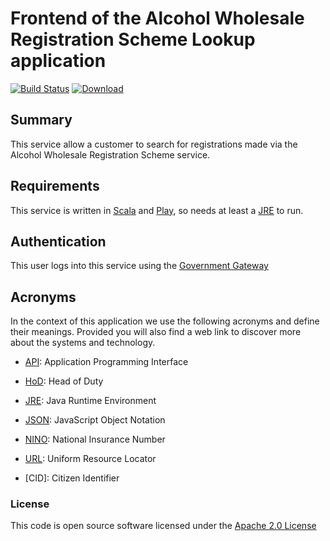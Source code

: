Frontend of the Alcohol Wholesale Registration Scheme Lookup application
====================================================================

[![Build Status](https://travis-ci.org/hmrc/awrs-lookup-frontend.svg?branch=master)](https://travis-ci.org/hmrc/awrs-lookup-frontend) [ ![Download](https://api.bintray.com/packages/hmrc/releases/awrs-lookup-frontend/images/download.svg) ](https://bintray.com/hmrc/releases/awrs-lookup-frontend/_latestVersion)

Summary
-----------

This service allow a customer to search for registrations made via the Alcohol Wholesale Registration Scheme service.

Requirements
------------

This service is written in [Scala](http://www.scala-lang.org/) and [Play](http://playframework.com/), so needs at least a [JRE] to run.

Authentication
------------

This user logs into this service using the [Government Gateway](http://www.gateway.gov.uk/)

Acronyms
---

In the context of this application we use the following acronyms and define their
meanings. Provided you will also find a web link to discover more about the systems
and technology.

* [API]: Application Programming Interface

* [HoD]: Head of Duty

* [JRE]: Java Runtime Environment

* [JSON]: JavaScript Object Notation

* [NINO]: National Insurance Number

* [URL]: Uniform Resource Locator

* [CID]: Citizen Identifier


[NPS]: http://www.publications.parliament.uk/pa/cm201012/cmselect/cmtreasy/731/73107.htm
[HoD]: http://webarchive.nationalarchives.gov.uk/+/http://www.hmrc.gov.uk/manuals/sam/samglossary/samgloss249.htm
[NINO]: http://www.hmrc.gov.uk/manuals/nimmanual/nim39110.htm
[National Insurance]: https://www.gov.uk/national-insurance/overview
[JRE]: http://www.oracle.com/technetwork/java/javase/overview/index.html
[API]: https://en.wikipedia.org/wiki/Application_programming_interface
[URL]: https://en.wikipedia.org/wiki/Uniform_Resource_Locator
[State Pension]: https://www.gov.uk/new-state-pension/overview
[SP]: https://www.gov.uk/new-state-pension/overview
[JSON]: http://json.org/



### License

This code is open source software licensed under the [Apache 2.0 License]("http://www.apache.org/licenses/LICENSE-2.0.html")
